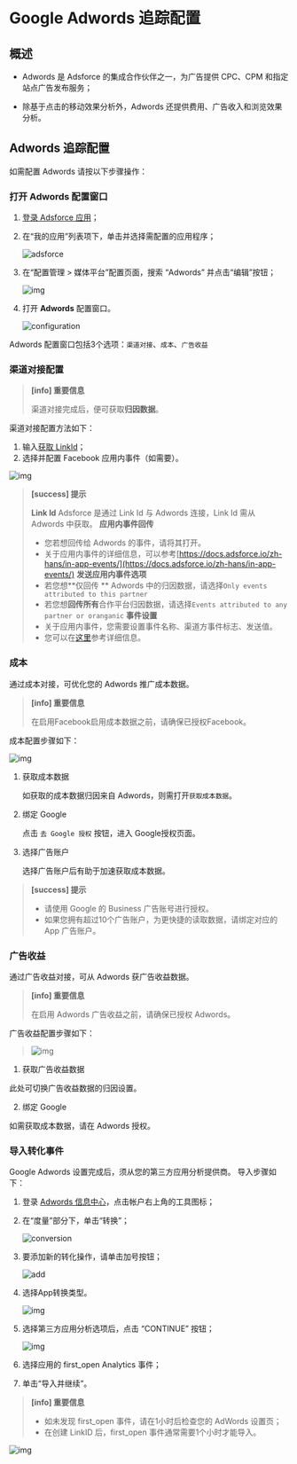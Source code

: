 # **Google Adwords 追踪配置**

## **概述**

* Adwords 是 Adsforce 的集成合作伙伴之一，为广告提供 CPC、CPM 和指定站点广告发布服务；

* 除基于点击的移动效果分析外，Adwords 还提供费用、广告收入和浏览效果分析。

## **Adwords 追踪配置**

  如需配置 Adwords 请按以下步骤操作：

### 打开 Adwords 配置窗口

   1. [登录 Adsforce 应用](<https://demo-portal.adsforce.io/login>)；
  
   2. 在“我的应用”列表项下，单击并选择需配置的应用程序；
  
       ![adsforce](adsforce.png)
  
   3. 在“配置管理 > 媒体平台”配置页面，搜索 “Adwords” 并点击“编辑”按钮；
  
      ![img](adwords1.png)
  
   5. 打开 **Adwords** 配置窗口。 

      ![configuration](configuration.png)

Adwords 配置窗口包括3个选项：`渠道对接`、`成本`、`广告收益` 

### 渠道对接配置

> **[info] 重要信息**
>
> 渠道对接完成后，便可获取**归因数据**。

渠道对接配置方法如下：

1. 输入[获取 LinkId](linkid/README.md)；
2. 选择并配置 Facebook 应用内事件（如需要）。

![img](adwords2.png)


> **[success] 提示**
>
> **Link Id**
> Adsforce 是通过 Link Id 与 Adwords 连接，Link Id 需从 Adwords 中获取。
> **应用内事件回传**
> * 您若想回传给 Adwords 的事件，请将其打开。
> * 关于应用内事件的详细信息，可以参考[https://docs.adsforce.io/zh-hans/in-app-events/](https://docs.adsforce.io/zh-hans/in-app-events/)
> **发送应用内事件选项**
> * 若您想**仅回传 ** Adwords 中的归因数据，请选择`Only events attributed to this partner`
> * 若您想**回传所有**合作平台归因数据，请选择`Events attributed to any partner or oranganic`
> **事件设置**
> * 关于应用内事件，您需要设置事件名称、渠道方事件标志、发送值。
> * 您可以在[这里](../in-app-events/README.md)参考详细信息。

### 成本
通过成本对接，可优化您的 Adwords 推广成本数据。

> **[info] 重要信息**
>
> 在启用Facebook启用成本数据之前，请确保已授权Facebook。

成本配置步骤如下：

![img](adwords3.png)

1. 获取成本数据

   如获取的成本数据归因来自 Adwords，则需打开`获取成本数据`。

2. 绑定 Google

   点击 `去 Google 授权` 按钮，进入 Google授权页面。

3. 选择广告账户

   选择广告账户后有助于加速获取成本数据。

> **[success] 提示**
>
> * 请使用 Google 的 Business 广告账号进行授权。
> * 如果您拥有超过10个广告账户，为更快捷的读取数据，请绑定对应的 App 广告账户。

### 广告收益

通过广告收益对接，可从 Adwords 获广告收益数据。

> **[info] 重要信息**
>
> 在启用 Adwords 广告收益之前，请确保已授权 Adwords。

广告收益配置步骤如下：
> ![img](adwords4.png) 

1. 获取广告收益数据

 此处可切换广告收益数据的归因设置。

2. 绑定 Google

 如需获取成本数据，请在 Adwords 授权。

### 导入转化事件

Google Adwords 设置完成后，须从您的第三方应用分析提供商。
导入步骤如下：

1. 登录 [Adwords 信息中心](<https://ads.google.com/>)，点击帐户右上角的工具图标；

2. 在“度量”部分下，单击“转换”；

   ![conversion](conversion.png)

3. 要添加新的转化操作，请单击加号按钮；

   ![add](add.png)

4. 选择App转换类型。

   ![img](6.png)

5. 选择第三方应用分析选项后，点击 “CONTINUE” 按钮；

   ![img](7.png)

6. 选择应用的 first_open Analytics 事件；

7. 单击“导入并继续”。

> **[info] 重要信息**
>
> * 如未发现 first_open 事件，请在1小时后检查您的 AdWords 设置页；
> * 在创建 LinkID 后，first_open 事件通常需要1个小时才能导入。

![img](8.png)

